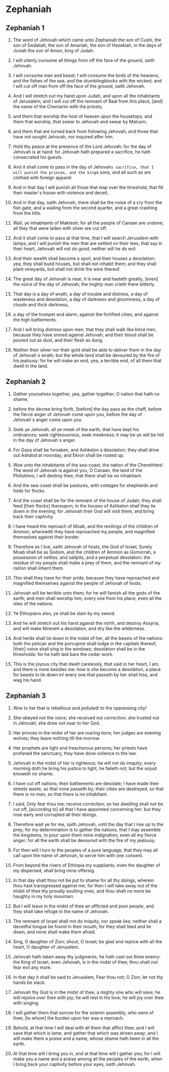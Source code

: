 # Zephaniah

## Zephaniah 1

1. The word of Jehovah which came unto Zephaniah the son of Cushi, the son of Gedaliah, the son of Amariah, the son of Hezekiah, in the days of Josiah the son of Amon, king of Judah.

2. I will utterly consume all things from off the face of the ground, saith Jehovah.

3. I will consume man and beast; I will consume the birds of the heavens, and the fishes of the sea, and the stumblingblocks with the wicked; and I will cut off man from off the face of the ground, saith Jehovah.

4. And I will stretch out my hand upon Judah, and upon all the inhabitants of Jerusalem; and I will cut off the remnant of Baal from this place, [and] the name of the Chemarim with the priests;

5. and them that worship the host of heaven upon the housetops; and them that worship, that swear to Jehovah and swear by Malcam;

6. and them that are turned back from following Jehovah; and those that have not sought Jehovah, nor inquired after him.

7. Hold thy peace at the presence of the Lord Jehovah; for the day of Jehovah is at hand: for Jehovah hath prepared a sacrifice, he hath consecrated his guests.

8. And it shall come to pass in the day of Jehovah`s sacrifice, that I will punish the princes, and the king`s sons, and all such as are clothed with foreign apparel.

9. And in that day I will punish all those that leap over the threshold, that fill their master`s house with violence and deceit.

10. And in that day, saith Jehovah, there shall be the noise of a cry from the fish gate, and a wailing from the second quarter, and a great crashing from the hills.

11. Wail, ye inhabitants of Maktesh; for all the people of Canaan are undone; all they that were laden with silver are cut off.

12. And it shall come to pass at that time, that I will search Jerusalem with lamps; and I will punish the men that are settled on their lees, that say in their heart, Jehovah will not do good, neither will he do evil.

13. And their wealth shall become a spoil, and their houses a desolation: yea, they shall build houses, but shall not inhabit them; and they shall plant vineyards, but shall not drink the wine thereof.

14. The great day of Jehovah is near, it is near and hasteth greatly, [even] the voice of the day of Jehovah; the mighty man crieth there bitterly.

15. That day is a day of wrath, a day of trouble and distress, a day of wasteness and desolation, a day of darkness and gloominess, a day of clouds and thick darkness,

16. a day of the trumpet and alarm, against the fortified cities, and against the high battlements.

17. And I will bring distress upon men, that they shall walk like blind men, because they have sinned against Jehovah; and their blood shall be poured out as dust, and their flesh as dung.

18. Neither their silver nor their gold shall be able to deliver them in the day of Jehovah`s wrath; but the whole land shall be devoured by the fire of his jealousy: for he will make an end, yea, a terrible end, of all them that dwell in the land.

## Zephaniah 2

1. Gather yourselves together, yea, gather together, O nation that hath no shame;

2. before the decree bring forth, [before] the day pass as the chaff, before the fierce anger of Jehovah come upon you, before the day of Jehovah`s anger come upon you.

3. Seek ye Jehovah, all ye meek of the earth, that have kept his ordinances; seek righteousness, seek meekness: it may be ye will be hid in the day of Jehovah`s anger.

4. For Gaza shall be forsaken, and Ashkelon a desolation; they shall drive out Ashdod at noonday, and Ekron shall be rooted up.

5. Woe unto the inhabitants of the sea-coast, the nation of the Cherethites! The word of Jehovah is against you, O Canaan, the land of the Philistines; I will destroy thee, that there shall be no inhabitant.

6. And the sea-coast shall be pastures, with cottages for shepherds and folds for flocks.

7. And the coast shall be for the remnant of the house of Judah; they shall feed [their flocks] thereupon; in the houses of Ashkelon shall they lie down in the evening; for Jehovah their God will visit them, and bring back their captivity.

8. I have heard the reproach of Moab, and the revilings of the children of Ammon, wherewith they have reproached my people, and magnified themselves against their border.

9. Therefore as I live, saith Jehovah of hosts, the God of Israel, Surely Moab shall be as Sodom, and the children of Ammon as Gomorrah, a possession of nettles, and saltpits, and a perpetual desolation: the residue of my people shall make a prey of them, and the remnant of my nation shall inherit them.

10. This shall they have for their pride, because they have reproached and magnified themselves against the people of Jehovah of hosts.

11. Jehovah will be terrible unto them; for he will famish all the gods of the earth; and men shall worship him, every one from his place, even all the isles of the nations.

12. Ye Ethiopians also, ye shall be slain by my sword.

13. And he will stretch out his hand against the north, and destroy Assyria, and will make Nineveh a desolation, and dry like the wilderness.

14. And herds shall lie down in the midst of her, all the beasts of the nations: both the pelican and the porcupine shall lodge in the capitals thereof; [their] voice shall sing in the windows; desolation shall be in the thresholds: for he hath laid bare the cedar-work.

15. This is the joyous city that dwelt carelessly, that said in her heart, I am, and there is none besides me: how is she become a desolation, a place for beasts to lie down in! every one that passeth by her shall hiss, and wag his hand.

## Zephaniah 3

1. Woe to her that is rebellious and polluted! to the oppressing city!

2. She obeyed not the voice; she received not correction; she trusted not in Jehovah; she drew not near to her God.

3. Her princes in the midst of her are roaring lions; her judges are evening wolves; they leave nothing till the morrow.

4. Her prophets are light and treacherous persons; her priests have profaned the sanctuary, they have done violence to the law.

5. Jehovah in the midst of her is righteous; he will not do iniquity; every morning doth he bring his justice to light, he faileth not; but the unjust knoweth no shame.

6. I have cut off nations; their battlements are desolate; I have made their streets waste, so that none passeth by; their cities are destroyed, so that there is no man, so that there is no inhabitant.

7. I said, Only fear thou me; receive correction; so her dwelling shall not be cut off, [according to] all that I have appointed concerning her: but they rose early and corrupted all their doings.

8. Therefore wait ye for me, saith Jehovah, until the day that I rise up to the prey; for my determination is to gather the nations, that I may assemble the kingdoms, to pour upon them mine indignation, even all my fierce anger; for all the earth shall be devoured with the fire of my jealousy.

9. For then will I turn to the peoples of a pure language, that they may all call upon the name of Jehovah, to serve him with one consent.

10. From beyond the rivers of Ethiopia my suppliants, even the daughter of my dispersed, shall bring mine offering.

11. In that day shalt thou not be put to shame for all thy doings, wherein thou hast transgressed against me; for then I will take away out of the midst of thee thy proudly exulting ones, and thou shalt no more be haughty in my holy mountain.

12. But I will leave in the midst of thee an afflicted and poor people, and they shall take refuge in the name of Jehovah.

13. The remnant of Israel shall not do iniquity, nor speak lies; neither shall a deceitful tongue be found in their mouth; for they shall feed and lie down, and none shall make them afraid.

14. Sing, O daughter of Zion; shout, O Israel; be glad and rejoice with all the heart, O daughter of Jerusalem.

15. Jehovah hath taken away thy judgments, he hath cast out thine enemy: the King of Israel, even Jehovah, is in the midst of thee; thou shalt not fear evil any more.

16. In that day it shall be said to Jerusalem, Fear thou not; O Zion, let not thy hands be slack.

17. Jehovah thy God is in the midst of thee, a mighty one who will save; he will rejoice over thee with joy; he will rest in his love; he will joy over thee with singing.

18. I will gather them that sorrow for the solemn assembly, who were of thee; [to whom] the burden upon her was a reproach.

19. Behold, at that time I will deal with all them that afflict thee; and I will save that which is lame, and gather that which was driven away; and I will make them a praise and a name, whose shame hath been in all the earth.

20. At that time will I bring you in, and at that time will I gather you; for I will make you a name and a praise among all the peoples of the earth, when I bring back your captivity before your eyes, saith Jehovah.

